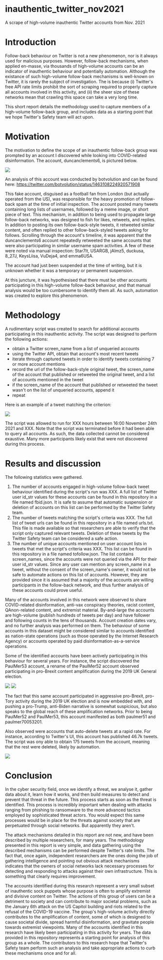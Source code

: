 # inauthentic_twitter_nov2021
A scrape of high-volume inauthentic Twitter accounts from Nov. 2021

# Introduction
Follow-back behaviour on Twitter is not a new phenomenon, nor is it always used for malicious purposes. However, follow-back mechanisms, when applied en-masse, via thousands of high-volume accounts can be an indicator of inauthentic behaviour and potentially automation. Although the existance of such high-volume follow-back mechanisms is well-known on Twitter, it is rarely the subject of investigation. The is because (i) Twitter's free API rate limits prohibit the sort of scraping required to properly capture all accounts involved in this activity, and (ii) the sheer size of these networks mean that crawling this space can take a very long time.

This short report details the methodology used to capture members of a high-volume follow-back group, and includes data as a starting point that we hope Twitter's Safety team will act upon.

# Motivation
The motivation to define the scope of an inauthentic follow-back group was prompted by an account I discovered while looking into COVID-related disinformation. The account, duncanclements6, is pictured below.

![](images/gooner2.jpeg)

An analysis of this account was conducted by botvolution and can be found here: https://twitter.com/botvolution/status/1463108224920571908

This fake account, disguised as a football fan from London (but actually operated from the US), was responsible for the heavy promotion of follow-back spam at the time of initial inspection. The account posted many tweets containing long lists of usernames, followed by a meme image, or short piece of text. This mechanism, in addition to being used to propagate large follow-back networks, was designed to fish for likes, retweets, and replies. In addition to posting its own follow-back-style tweets, it retweeted similar content, and often replied to other follow-back-styled tweets asking for follows. Scrolling through the account's timeline, it was apparent that the duncanclements6 account repeatedly retweeted the same accounts that were also participating in similar username spam activities. A few of these were noted via manual inspection: Star7lt, USARGB, jAlmz5, duckusa, 8_27J, KeysLiisa, VuDeja4, and emma6USA. 

The account had just been suspended at the time of writing, but it is unknown whether it was a temporary or permanent suspension.

At this juncture, it was hypothesised that there must be other accounts participating in this high-volume follow-back behaviour, and that manual analysis would be too cumbersome to identify them all. As such, automation was created to explore this phenomenon.

# Methodology
A rudimentary script was created to search for additional accounts participating in this inauthentic activity. The script was designed to perform the following actions:
- obtain a Twitter screen_name from a list of unqueried accounts
- using the Twitter API, obtain that account's most recent tweets
- iterate through captured tweets in order to identify tweets containing 7 or more account mentions
- record the url of the follow-back-style original tweet, the screen_name of the account that published or retweeted the original tweet, and a list of accounts mentioned in the tweet
- if the screen_name of the account that published or retweeted the tweet wasn't on the list of unqueried accounts, append it
- repeat

Here is an example of a tweet matching the criterion:

![](images/example_followback_tweet.png)

The script was allowed to run for XXX hours between 16:00 November 24th 2021 and XXX. Note that the script was terminated before it had been able to query all accounts. As such, the data collected cannot be considered exaustive. Many more participants likely exist that were not discovered during this process.

# Results and discussion
The following statistics were gathered.
1. The number of accounts engaged in high-volume follow-back tweet behaviour identified during the script's run was XXX. A full list of Twitter user id_str values for these accounts can be found in this repository in a file named fbid.json. It is safe to assume that automatic suspension or deletion of accounts on this list can be performed by the Twitter Safety team.
2. The number of tweets matching the script's criteria was XXX. The full list of tweet urls can be found in this repository in a file named urls.txt. This file is made available so that researchers are able to verify that the script only captured relevant tweets. Deletion of these tweets by the Twitter Safety team can be considered a safe action.
3. The number of unique accounts mentioned on user account lists in tweets that met the script's criteria was XXX. This list can be found in this repository in a file named tofollow.json. The list contains screen_names, since the accounts were not queried via the API for their user id_str values. Since any user can mention any screen_name in a tweet, without the consent of the screen_name's owner, it would not be safe to automate actions on this list of accounts. However, they are provided since it is assumed that a majority of the accounts are willing participants in the follow-back network, and thus further analysis of these accounts could prove useful.

Many of the accounts involved in this network were observed to share COVID-related disinformation, anti-vax conspiracy theories, racist content, QAnon-related content, and extremist material. By-and-large the accounts are high-volume (publish hundreds of tweets per day) and have follower and following counts in the tens of thousands. Account creation dates vary, and no further analysis was performed on them. The behaviour of some accounts in this dataset might be considered similar to accounts identified as nation-state operations (such as those operated by the Internet Research Agency) or accounts operated by paid disinformation-as-a-service operations.

Some of the identified accounts have been actively participating in this behaviour for several years. For instance, the script discovered the PaulMer53 account, a rename of the PaulMer52 account observed participating in pro-Brexit content amplification during the 2019 UK General election.

![](images/PaulMer53.png)
![](images/PaulMer52.png)

The fact that this same account participated in aggressive pro-Brexit, pro-Tory activity during the 2019 UK election and is now embedded with, and pushing a pro-Trump, anti-Biden narrative is somewhat suspicious, but also speaks to the global reach of these amplification networks. Prior to being PaulMer52 and PaulMer53, this account manifested as both paulmer51 and paulmer70053201.

Also observed were accounts that auto-delete tweets at a rapid rate. For instance, according to Twitter's UI, this account has published 46.7k tweets. The script was ony able to obtain 175 tweets from the account, meaning that the rest were deleted, likely by automation.

![](images/LindaNTx.png)

# Conclusion
In the cyber security field, once we identify a threat, we analyse it, gather data about it, learn how it works, and then build measures to detect and prevent that threat in the future. This process starts as soon as the threat is identified. This process is incredibly important when dealing with attacks ranging from phishing to ransomware to the more advanced tactics employed by sophisticated threat actors. You would expect this same processes would be in place for the threats against society that are perpetuated through social networks. But apparently they aren't.

The attack mechanisms detailed in this report are not new, and have been described by multiple researchers, for many years. The methodology presented in this report is very simple, and data gathering using the described mechanisms can be performed despite Twitter's rate limits. The fact that, once again, independent researchers are the ones doing the job of gathering intelligence and pointing out obvious attack mechanisms indicates that the owners of social networks lack necessary processes for detecting and responding to attacks against their own infrastructure. This is something that clearly requires improvement.

The accounts identified during this research represent a very small subset of inauthentic sock puppets whose purpose is often to amplify extremist and divisive content on Twitter. The actions of this group of users can be a detriment to society and can contribute to major societal problems, such as the January 6th attack on the US Capitol building and riots related to the refusal of the COVID-19 vaccine. The group's high-volume activity directly contributes to the amplification of content, some of which is designed to cause societal divide, spread harmful disinformation, and gravitate people towards extremist viewpoints. Many of the accounts identified in this research have likely been participating in this activity for years. The data provided in this repository represents a starting point for analysis of this group as a whole. The contributors to this research hope that Twitter's Safety team perform such an analysis and take appropriate actions to curb these mechanisms once and for all.
